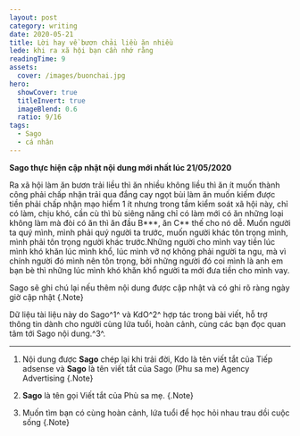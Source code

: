 ```yaml
---
layout: post
category: writing
date: 2020-05-21
title: Lời hay về bươn chải liều ăn nhiều
lede: khi ra xã hội bạn cần nhớ rằng
readingTime: 9
assets:
  cover: /images/buonchai.jpg
hero:
  showCover: true
  titleInvert: true
  imageBlend: 0.6
  ratio: 9/16
tags:
  - Sago
  - cá nhân
---
```

**Sago thực hiện cập nhật nội dung mới nhất lúc 21/05/2020**

Ra xã hội làm ăn bươn trải liều thì ăn nhiều không liều thì ăn ít muốn thành công phải chấp nhận trải qua đắng cay ngọt bùi làm ăn muốn kiếm được tiền phải chấp nhận mạo hiểm 1 ít nhưng trong tầm kiểm soát xã hội này, chỉ có làm, chịu khó, cần cù thì bù siêng năng chỉ có làm mới có ăn những loại không làm mà đòi có ăn thì ăn đầu B***, ăn C** thế cho nó dễ. Muốn người ta quý mình, mình phải quý người ta trước, muốn người khác tôn trọng mình, mình phải tôn trọng người khác trước.Những người cho mình vay tiền lúc mình khó khăn lúc mình khổ, lúc mình vỡ nợ không phải người ta ngu, mà vì chính người đó mình nên tôn trọng, bởi những người đó coi mình là anh em bạn bè thì những lúc mình khó khăn khổ người ta mới đưa tiền cho mình vay.

<Media ratio="844/1500" image="/images/buonchai.jpg"/>

Sago sẽ ghi chú lại nếu thêm nội dung được cập nhật và có ghi rõ ràng ngày giờ cập nhật {.Note}

Dữ liệu tài liệu này do Sago^1^ và KdO^2^ hợp tác trong bài viết, hỗ trợ thông tin dành cho người cùng lứa tuổi, hoàn cảnh, cùng các bạn đọc quan tâm tới Sago nội dung.^3^.

---

1. Nội dung được **Sago** chép lại khi trải đời, Kdo là tên viết tắt của Tiếp adsense và **Sago** là tên viết tắt của Sago (Phu sa me) Agency Advertising {.Note}

2. **Sago** là tên gọi Viết tắt của Phù sa mẹ. {.Note}

3. Muốn tìm bạn có cùng hoàn cảnh, lứa tuổi để học hỏi nhau trau dồi cuộc sống {.Note}

<script>
import Media from "../../src/components/Media";

export default {
  components: { Media }
}
</script>

